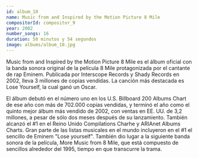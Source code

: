 ```yaml
---
id: album_10
name: Music from and Inspired by the Motion Picture 8 Mile
compositorId: compositor_9
year: 2002
number_songs: 16
duration: 58 minutos y 54 segundos
image: albums/album_10.jpg
---
```


Music from and Inspired by the Motion Picture 8 Mile es el álbum oficial con la banda sonora original de la película 8 Mile protagonizada por el cantante de rap Eminem. Publicada por Interscope Records y Shady Records en 2002, lleva 3 millones de copias vendidas. La canción más destacada es Lose Yourself, la cual ganó un Oscar.

El álbum debutó en el número uno en los U.S. Billboard 200 Albums Chart de ese año con más de 702.000 copias vendidas, y terminó el año como el quinto mejor álbum más vendido de 2002, con ventas en EE. UU. de 3,2 millones, a pesar de sólo dos meses después de su lanzamiento. También alcanzó el #1 en el Reino Unido Compilations Charhe y ARIAnet Albums Charts. Gran parte de las listas musicales en el mundo incluyeron en el #1 el sencillo de Eminem "Lose yourself". También dio lugar a la siguiente banda sonora de la película, More Music from 8 Mile, que está compuesto de sencillos alrededor del 1995, tiempo en que transcurre la trama.
